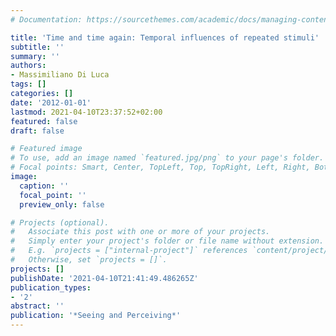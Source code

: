 ```yaml
---
# Documentation: https://sourcethemes.com/academic/docs/managing-content/

title: 'Time and time again: Temporal influences of repeated stimuli'
subtitle: ''
summary: ''
authors:
- Massimiliano Di Luca
tags: []
categories: []
date: '2012-01-01'
lastmod: 2021-04-10T23:37:52+02:00
featured: false
draft: false

# Featured image
# To use, add an image named `featured.jpg/png` to your page's folder.
# Focal points: Smart, Center, TopLeft, Top, TopRight, Left, Right, BottomLeft, Bottom, BottomRight.
image:
  caption: ''
  focal_point: ''
  preview_only: false

# Projects (optional).
#   Associate this post with one or more of your projects.
#   Simply enter your project's folder or file name without extension.
#   E.g. `projects = ["internal-project"]` references `content/project/deep-learning/index.md`.
#   Otherwise, set `projects = []`.
projects: []
publishDate: '2021-04-10T21:41:49.486265Z'
publication_types:
- '2'
abstract: ''
publication: '*Seeing and Perceiving*'
---
```

